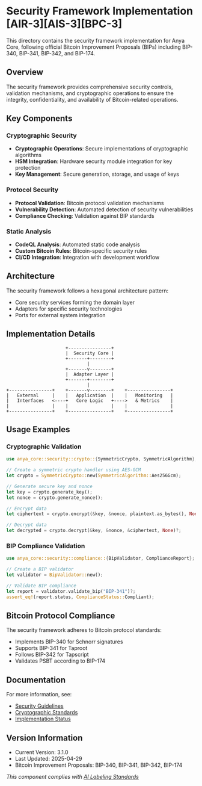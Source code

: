 # Security Framework Implementation [AIR-3][AIS-3][BPC-3]

This directory contains the security framework implementation for Anya Core, following official Bitcoin Improvement Proposals (BIPs) including BIP-340, BIP-341, BIP-342, and BIP-174.

## Overview

The security framework provides comprehensive security controls, validation mechanisms, and cryptographic operations to ensure the integrity, confidentiality, and availability of Bitcoin-related operations.

## Key Components

### Cryptographic Security

- **Cryptographic Operations**: Secure implementations of cryptographic algorithms
- **HSM Integration**: Hardware security module integration for key protection
- **Key Management**: Secure generation, storage, and usage of keys

### Protocol Security

- **Protocol Validation**: Bitcoin protocol validation mechanisms
- **Vulnerability Detection**: Automated detection of security vulnerabilities
- **Compliance Checking**: Validation against BIP standards

### Static Analysis

- **CodeQL Analysis**: Automated static code analysis
- **Custom Bitcoin Rules**: Bitcoin-specific security rules
- **CI/CD Integration**: Integration with development workflow

## Architecture

The security framework follows a hexagonal architecture pattern:

- Core security services forming the domain layer
- Adapters for specific security technologies
- Ports for external system integration

## Implementation Details

```
                      +----------------+
                      |  Security Core |
                      +-------+--------+
                              |
                      +-------v--------+
                      |  Adapter Layer |
                      +-------+--------+
                              |
+----------------+    +-------v--------+    +----------------+
|   External     |    |   Application  |    |   Monitoring   |
|   Interfaces   <----+   Core Logic   +---->   & Metrics    |
|                |    |                |    |                |
+----------------+    +----------------+    +----------------+
```

## Usage Examples

### Cryptographic Validation

```rust
use anya_core::security::crypto::{SymmetricCrypto, SymmetricAlgorithm};

// Create a symmetric crypto handler using AES-GCM
let crypto = SymmetricCrypto::new(SymmetricAlgorithm::Aes256Gcm);

// Generate secure key and nonce
let key = crypto.generate_key();
let nonce = crypto.generate_nonce();

// Encrypt data
let ciphertext = crypto.encrypt(&key, &nonce, plaintext.as_bytes(), None)?;

// Decrypt data
let decrypted = crypto.decrypt(&key, &nonce, &ciphertext, None)?;
```

### BIP Compliance Validation

```rust
use anya_core::security::compliance::{BipValidator, ComplianceReport};

// Create a BIP validator
let validator = BipValidator::new();

// Validate BIP compliance
let report = validator.validate_bip("BIP-341")?;
assert_eq!(report.status, ComplianceStatus::Compliant);
```

## Bitcoin Protocol Compliance

The security framework adheres to Bitcoin protocol standards:

- Implements BIP-340 for Schnorr signatures
- Supports BIP-341 for Taproot
- Follows BIP-342 for Tapscript
- Validates PSBT according to BIP-174

## Documentation

For more information, see:

- [Security Guidelines](../../../SECURITY.md)
- [Cryptographic Standards](./crypto/README.md)
- [Implementation Status](../../../docs/IMPLEMENTATION_MILESTONES.md)

## Version Information

- Current Version: 3.1.0
- Last Updated: 2025-04-29
- Bitcoin Improvement Proposals: BIP-340, BIP-341, BIP-342, BIP-174

*This component complies with [AI Labeling Standards](../../../docs/standards/AI_LABELING.md)* 